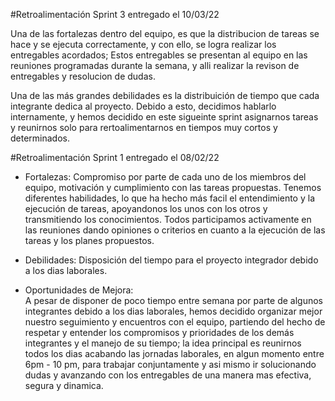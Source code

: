 #Retroalimentación Sprint 3 entregado el 10/03/22

Una de las fortalezas dentro del equipo, es que la distribucion de tareas se hace y se ejecuta correctamente, y con ello, se logra realizar los entregables acordados; Estos entregables se presentan al equipo en las reuniones programadas durante la semana, y alli realizar la revison de entregables y resolucion de dudas.

Una de las más grandes debilidades es la distribuición de tiempo que cada integrante dedica al proyecto. Debido a esto, decidimos hablarlo internamente, y hemos decidido en este sigueinte sprint asignarnos tareas y reunirnos solo para rertoalimentarnos en tiempos muy cortos y determinados.

#Retroalimentación Sprint 1 entregado el 08/02/22

- Fortalezas:
  Compromiso por parte de cada uno de los miembros del equipo, motivación y cumplimiento con las tareas propuestas.
  Tenemos diferentes habilidades, lo que ha hecho más facil el entendimiento y la ejecución de tareas, apoyandonos los unos con los otros y transmitiendo los conocimientos.
  Todos participamos activamente en las reuniones dando opiniones o criterios en cuanto a la ejecución de las tareas y los planes propuestos.

- Debilidades:
  Disposición del tiempo para el proyecto integrador debido a los dias laborales.

- Oportunidades de Mejora:  
   A pesar de disponer de poco tiempo entre semana por parte de algunos integrantes debido a los dias laborales, hemos decidido organizar mejor nuestro seguimiento y encuentros con el equipo, partiendo del hecho de respetar y entender los compromisos y prioridades de los demás integrantes y el manejo de su tiempo; la idea principal es reunirnos todos los dias acabando las jornadas laborales, en algun momento entre 6pm - 10 pm, para trabajar conjuntamente y asi mismo ir solucionando dudas y avanzando con los entregables de una manera mas efectiva, segura y dinamica.
